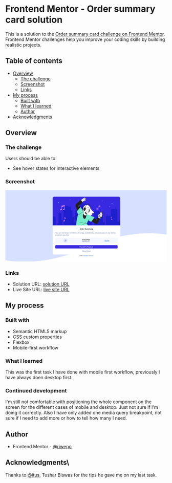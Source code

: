 # Frontend Mentor - Order summary card solution

This is a solution to the [Order summary card challenge on Frontend Mentor](https://www.frontendmentor.io/challenges/order-summary-component-QlPmajDUj). Frontend Mentor challenges help you improve your coding skills by building realistic projects.

## Table of contents

- [Overview](#overview)
  - [The challenge](#the-challenge)
  - [Screenshot](#screenshot)
  - [Links](#links)
- [My process](#my-process)
  - [Built with](#built-with)
  - [What I learned](#what-i-learned)
  - [Author](#author)
- [Acknowledgments](#acknowledgments)

## Overview

### The challenge

Users should be able to:

- See hover states for interactive elements

### Screenshot

![](./screenshot/screenshot.png?raw=true)

### Links

- Solution URL: [solution URL](https://github.com/riwepo/fem-order-summary-component)
- Live Site URL: [live site URL](https://riwepo.github.io/fem-order-summary-component/)

## My process

### Built with

- Semantic HTML5 markup
- CSS custom properties
- Flexbox
- Mobile-first workflow

### What I learned

This was the first task I have done with mobile first workflow, previously I have always doen desktop first.

### Continued development

I'm still not comfortable with positioning the whole component on the screen for the different cases of mobile and desktop. Just not sure if I'm doing it correctly. Also I have only added one media query breakpoint, not sure if I need to add more or how to tell how many I need.

## Author

- Frontend Mentor - [@riwepo](https://www.frontendmentor.io/profile/riwepo)

## Acknowledgments\

Thanks to [@itus](https://www.frontendmentor.io/profile/itus), Tushar Biswas for the tips he gave me on my last task.
